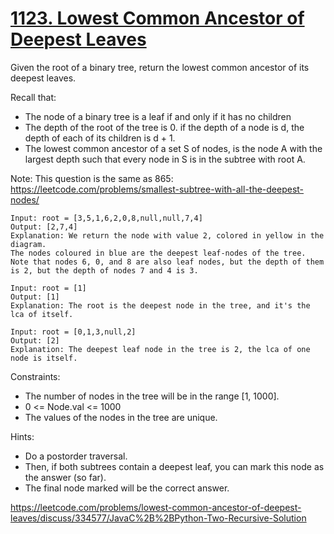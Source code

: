 # [1123. Lowest Common Ancestor of Deepest Leaves](https://leetcode.com/problems/lowest-common-ancestor-of-deepest-leaves/)

Given the root of a binary tree, return the lowest common ancestor of its deepest leaves.

Recall that:

- The node of a binary tree is a leaf if and only if it has no children
- The depth of the root of the tree is 0. if the depth of a node is d, the depth of each of its children is d + 1.
- The lowest common ancestor of a set S of nodes, is the node A with the largest depth such that every node in S is in the subtree with root A.


Note: This question is the same as 865: https://leetcode.com/problems/smallest-subtree-with-all-the-deepest-nodes/

```
Input: root = [3,5,1,6,2,0,8,null,null,7,4]
Output: [2,7,4]
Explanation: We return the node with value 2, colored in yellow in the diagram.
The nodes coloured in blue are the deepest leaf-nodes of the tree.
Note that nodes 6, 0, and 8 are also leaf nodes, but the depth of them is 2, but the depth of nodes 7 and 4 is 3.

Input: root = [1]
Output: [1]
Explanation: The root is the deepest node in the tree, and it's the lca of itself.

Input: root = [0,1,3,null,2]
Output: [2]
Explanation: The deepest leaf node in the tree is 2, the lca of one node is itself.

```

Constraints:

- The number of nodes in the tree will be in the range [1, 1000].
- 0 <= Node.val <= 1000
- The values of the nodes in the tree are unique.

Hints:

- Do a postorder traversal.
- Then, if both subtrees contain a deepest leaf, you can mark this node as the answer (so far).
- The final node marked will be the correct answer.



https://leetcode.com/problems/lowest-common-ancestor-of-deepest-leaves/discuss/334577/JavaC%2B%2BPython-Two-Recursive-Solution

